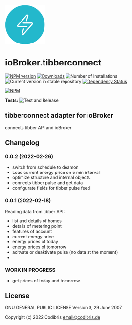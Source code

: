 ![Logo](admin/tibberconnect.png)

# ioBroker.tibberconnect

[![NPM version](https://img.shields.io/npm/v/iobroker.tibberconnect.svg)](https://www.npmjs.com/package/iobroker.tibberconnect)
[![Downloads](https://img.shields.io/npm/dm/iobroker.tibberconnect.svg)](https://www.npmjs.com/package/iobroker.tibberconnect)
![Number of Installations](https://iobroker.live/badges/tibberconnect-installed.svg)
![Current version in stable repository](https://iobroker.live/badges/tibberconnect-stable.svg)
[![Dependency Status](https://img.shields.io/david/Codibris/iobroker.tibberconnect.svg)](https://david-dm.org/Codibris/iobroker.tibberconnect)

[![NPM](https://nodei.co/npm/iobroker.tibberconnect.png?downloads=true)](https://nodei.co/npm/iobroker.tibberconnect/)

**Tests:** ![Test and Release](https://github.com/Codibris/ioBroker.tibberconnect/workflows/Test%20and%20Release/badge.svg)

## tibberconnect adapter for ioBroker

connects tibber API and ioBroker

## Changelog
### 0.0.2 (2022-02-26)

- switch from schedule to deamon
- Load current energy price on 5 min interval
- optimize structure and internal objects
- connects tibber pulse and get data
- configurate fields for tibber pulse feed

### 0.0.1 (2022-02-18)

Reading data from tibber API:

- list and details of homes
- details of metering point
- features of account
- current energy price
- energy prices of today
- energy prices of tomorrow
- acitvate or deaktivate pulse (no data at the moment)
- 
### **WORK IN PROGRESS**

- get prices of today and tomorrow

## License

GNU GENERAL PUBLIC LICENSE
Version 3, 29 June 2007

Copyright (c) 2022 Codibris <email@codibris.de>
